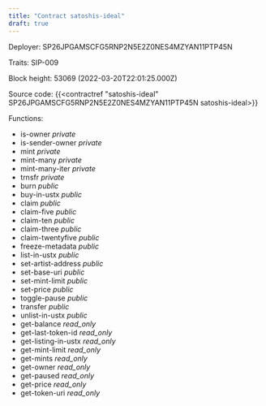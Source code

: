 ```yaml
---
title: "Contract satoshis-ideal"
draft: true
---
```

Deployer: SP26JPGAMSCFG5RNP2N5E2Z0NES4MZYAN11PTP45N

Traits:
SIP-009 



Block height: 53069 (2022-03-20T22:01:25.000Z)

Source code: {{<contractref "satoshis-ideal" SP26JPGAMSCFG5RNP2N5E2Z0NES4MZYAN11PTP45N satoshis-ideal>}}

Functions:

* is-owner _private_
* is-sender-owner _private_
* mint _private_
* mint-many _private_
* mint-many-iter _private_
* trnsfr _private_
* burn _public_
* buy-in-ustx _public_
* claim _public_
* claim-five _public_
* claim-ten _public_
* claim-three _public_
* claim-twentyfive _public_
* freeze-metadata _public_
* list-in-ustx _public_
* set-artist-address _public_
* set-base-uri _public_
* set-mint-limit _public_
* set-price _public_
* toggle-pause _public_
* transfer _public_
* unlist-in-ustx _public_
* get-balance _read_only_
* get-last-token-id _read_only_
* get-listing-in-ustx _read_only_
* get-mint-limit _read_only_
* get-mints _read_only_
* get-owner _read_only_
* get-paused _read_only_
* get-price _read_only_
* get-token-uri _read_only_

